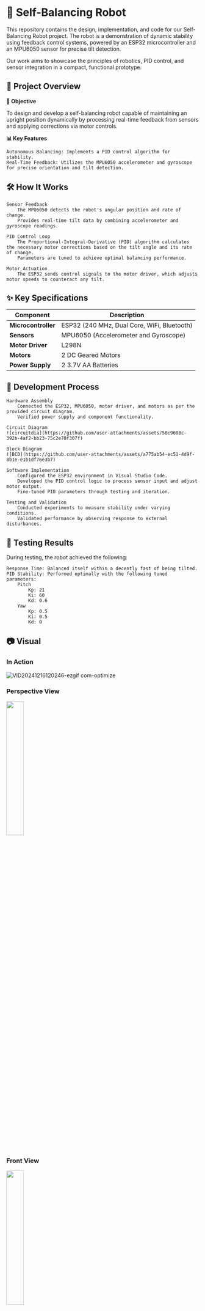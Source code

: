 # 🤖 Self-Balancing Robot

This repository contains the design, implementation, and code for our Self-Balancing Robot project. The robot is a demonstration of dynamic stability using feedback control systems, powered by an ESP32 microcontroller and an MPU6050 sensor for precise tilt detection.

Our work aims to showcase the principles of robotics, PID control, and sensor integration in a compact, functional prototype.

## 📖 Project Overview
**🔧 Objective**

To design and develop a self-balancing robot capable of maintaining an upright position dynamically by processing real-time feedback from sensors and applying corrections via motor controls.

**📊 Key Features**

    Autonomous Balancing: Implements a PID control algorithm for stability.
    Real-Time Feedback: Utilizes the MPU6050 accelerometer and gyroscope for precise orientation and tilt detection.

## 🛠️ How It Works
    Sensor Feedback
        The MPU6050 detects the robot's angular position and rate of change.
        Provides real-time tilt data by combining accelerometer and gyroscope readings.

    PID Control Loop
        The Proportional-Integral-Derivative (PID) algorithm calculates the necessary motor corrections based on the tilt angle and its rate of change.
        Parameters are tuned to achieve optimal balancing performance.

    Motor Actuation
        The ESP32 sends control signals to the motor driver, which adjusts motor speeds to counteract any tilt.

## ✨ Key Specifications
| Component         | Description                                      |  
|--------------------|--------------------------------------------------|  
| **Microcontroller**| ESP32 (240 MHz, Dual Core, WiFi, Bluetooth)      |  
| **Sensors**        | MPU6050 (Accelerometer and Gyroscope)            |  
| **Motor Driver**   | L298N   |  
| **Motors**         | 2 DC Geared Motors     |  
| **Power Supply**   | 2 3.7V AA Batteries         |  
 
## 🔧 Development Process
    Hardware Assembly
        Connected the ESP32, MPU6050, motor driver, and motors as per the provided circuit diagram.
        Verified power supply and component functionality.

    Circuit Diagram
    ![circuitdia](https://github.com/user-attachments/assets/50c9608c-392b-4af2-bb23-75c2e78f307f)

    Block Diagram
    ![BCD](https://github.com/user-attachments/assets/a775ab54-ec51-4d9f-8b1e-e1b1df76e3b7)

    Software Implementation
        Configured the ESP32 environment in Visual Studio Code.
        Developed the PID control logic to process sensor input and adjust motor output.
        Fine-tuned PID parameters through testing and iteration.

    Testing and Validation
        Conducted experiments to measure stability under varying conditions.
        Validated performance by observing response to external disturbances.

## 🚀 Testing Results
During testing, the robot achieved the following:

    Response Time: Balanced itself within a decently fast of being tilted.
    PID Stability: Performed optimally with the following tuned parameters:
        Pitch
            Kp: 21
            Ki: 60
            Kd: 0.6
        Yaw
            Kp: 0.5
            Ki: 0.5
            Kd: 0
        
## 📷 Visual
### In Action
![VID20241216120246-ezgif com-optimize](https://github.com/user-attachments/assets/95fc5c23-606c-4563-8965-35550cd9c79b)

### Perspective View
<img src="https://github.com/user-attachments/assets/7f48dc40-040b-4acd-aeb6-4b2cc7a27b79" width=30% height=30%>

### Front View
<img src="https://github.com/user-attachments/assets/285782cf-3b64-4c9e-82d3-6b4dcd4d297a" width=30% height=30%>

### Back View
<img src="https://github.com/user-attachments/assets/cfac928b-d902-4d46-8830-a3c82cc29c90" width=30% height=30%>

### Top View
<img src="https://github.com/user-attachments/assets/662d007a-0043-4da6-acc1-640847cf3b0b" width=30% height=30%>

### Side View
<img src="https://github.com/user-attachments/assets/061405e5-179a-448a-8930-d9ed16d61176" width=30% height=30%>

## 📝 Conclusion
This project demonstrates the integration of electronics, control theory, and programming to create a functional self-balancing robot. The design serves as a practical application of feedback systems and offers scope for further development, such as obstacle avoidance or remote control.

## 📬 Contact
For questions or further discussion, please contact:

    Dave Daniel V. Cardino: davedaniel.cardino@g.msuiit.edu.ph
    Thaddeus Rosales: thaddeus.rosales@g.msuiit.edu.ph
